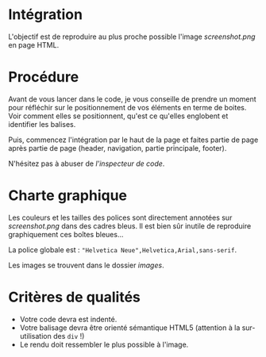 # Intégration

L'objectif est de reproduire au plus proche possible l'image *screenshot.png* en page HTML.

# Procédure

Avant de vous lancer dans le code, je vous conseille de prendre un moment pour réfléchir sur le positionnement de vos éléments en terme de boites. Voir comment elles 
se positionnent, qu'est ce qu'elles englobent et identifier les balises. 

Puis, commencez l'intégration par le haut de la page et faites partie de page après partie de page (header, navigation, partie principale, footer).

N'hésitez pas à abuser de *l'inspecteur de code*.

# Charte graphique

Les couleurs et les tailles des polices sont directement annotées sur *screenshot.png* dans des cadres bleus. Il est bien sûr inutile de reproduire graphiquement ces boîtes bleues...

La police globale est : `"Helvetica Neue",Helvetica,Arial,sans-serif`.

Les images se trouvent dans le dossier *images*.

# Critères de qualités 

* Votre code devra est indenté.
* Votre balisage devra être orienté sémantique HTML5 (attention à la sur-utilisation des `div` !)
* Le rendu doit ressembler le plus possible à l'image.

